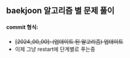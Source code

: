 ## baekjoon 알고리즘 별 문제 풀이

#### commit 형식:

- ~~[2024_00_00]: (업데이트 된 알고리즘) 업데이트~~
- 이제 그냥 restart에 단계별로 푸는중
